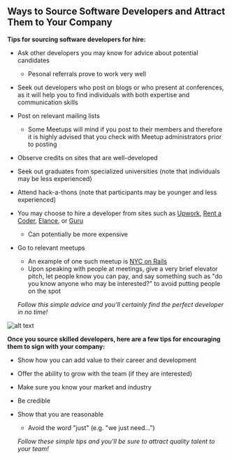 ## Ways to Source Software Developers and Attract Them to Your Company

 **Tips for sourcing software developers for hire:**

- Ask other developers you may know for advice about potential candidates
  - Pesonal referrals prove to work very well
- Seek out developers who post on blogs or who present at conferences, as it will help you to find individuals with both expertise and communication skills
- Post on relevant mailing lists
  - Some Meetups will mind if you post to their members and therefore it is highly advised that you check with Meetup administrators prior to posting
- Observe credits on sites that are well-developed
- Seek out graduates from specialized universities (note that individuals may be less experienced)
- Attend hack-a-thons (note that participants may be younger and less experienced)
- You may choose to hire a developer from sites such as [Upwork](https://www.upwork.com), [Rent a Coder](http://www.rent-acoder.com), [Elance](https://www.elance.com/?r), or [Guru](http://www.guru.com)
  - Can potentially be more expensive
- Go to relevant meetups
  - An example of one such meetup is [NYC on Rails](http://www.meetup.com/nyc-on-rails/)
  - Upon speaking with people at meetings, give a very brief elevator pitch, let people know you can pay, and say something such as "do you know anyone who may be interested?" to avoid putting people on the spot


  *Follow this simple advice and you'll certainly find the perfect developer in no time!*
  
 ![alt text](http://cdn.business2community.com/wp-content/uploads/2014/09/hire-the-right-marketing-agency-600x384.jpg "You'll find the best software developer EVER!")
 
 
 **Once you source skilled developers, here are a few tips for encouraging them to sign with your company:**
 
- Show how you can add value to their career and development
- Offer the ability to grow with the team (if they are interested)
- Make sure you know your market and industry
- Be credible
- Show that you are reasonable
  - Avoid the word "just" (e.g. "we just need...")

  *Follow these simple tips and you'll be sure to attract quality talent to your team!*

